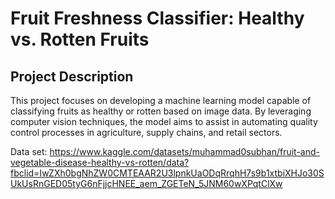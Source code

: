 # Fruit Freshness Classifier: Healthy vs. Rotten Fruits
## Project Description
This project focuses on developing a machine learning model capable of classifying fruits as healthy or rotten based on image data. By leveraging computer vision techniques, the model aims to assist in automating quality control processes in agriculture, supply chains, and retail sectors.


Data set: https://www.kaggle.com/datasets/muhammad0subhan/fruit-and-vegetable-disease-healthy-vs-rotten/data?fbclid=IwZXh0bgNhZW0CMTEAAR2U3lpnkUaODqRrqhH7s9b1xtbiXHJo30SUkUsRnGED05tyG6nFjjcHNEE_aem_ZGETeN_5JNM60wXPqtClXw
